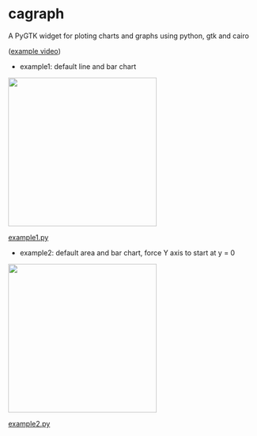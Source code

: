 cagraph
=======

A PyGTK widget for ploting charts and graphs using python, gtk and cairo

([example video](http://www.youtube.com/watch?v=CCG10M4Lan0))

* example1: default line and bar chart

<img src="http://cagraph.googlecode.com/hg/examples/example1.png" width="300" height="300" >

[example1.py](http://code.google.com/p/cagraph/source/browse/examples/example1.py)

* example2: default area and bar chart, force Y axis to start at y = 0

<img src="http://cagraph.googlecode.com/hg/examples/example2.png" width="300" height="300" >

[example2.py](http://code.google.com/p/cagraph/source/browse/examples/example2.py)

